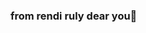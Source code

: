 ### from rendi ruly dear you👋

<!--
** buat kamu ** is a ✨ _special_ ✨ repository because its `README.md` (this file) appears on your GitHub profile.
 
Here are some ideas to get you started:

** hari ini harus semangat sekolahnya ya ... **
* gaboleh males malesan  ... *
** disekola jangan mikirin aku ya ... **
## nanti belajarnya ga pokus ... ##
# pokonya harus semangat ... #
# ilove u sayang  ... #
## from Rndiruly to you ... ## 
- 😘😘😘😘 ...
-->
